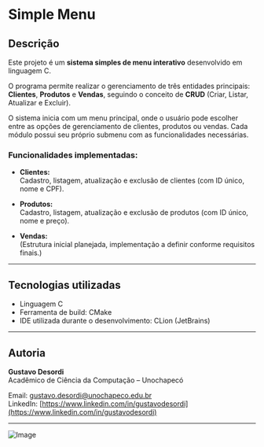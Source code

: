 # Simple Menu

##  Descrição

Este projeto é um **sistema simples de menu interativo** desenvolvido em linguagem C.

O programa permite realizar o gerenciamento de três entidades principais: **Clientes**, **Produtos** e **Vendas**, seguindo o conceito de **CRUD** (Criar, Listar, Atualizar e Excluir).

O sistema inicia com um menu principal, onde o usuário pode escolher entre as opções de gerenciamento de clientes, produtos ou vendas. Cada módulo possui seu próprio submenu com as funcionalidades necessárias.

### Funcionalidades implementadas:

- **Clientes:**  
Cadastro, listagem, atualização e exclusão de clientes (com ID único, nome e CPF).

- **Produtos:**  
Cadastro, listagem, atualização e exclusão de produtos (com ID único, nome e preço).

- **Vendas:**  
(Estrutura inicial planejada, implementação a definir conforme requisitos finais.)

---

##  Tecnologias utilizadas

- Linguagem C
- Ferramenta de build: CMake
- IDE utilizada durante o desenvolvimento: CLion (JetBrains)

---

##  Autoria

**Gustavo Desordi**  
Acadêmico de Ciência da Computação – Unochapecó  

 Email: [gustavo.desordi@unochapeco.edu.br](mailto:gustavo.desordi@unochapeco.edu.br)  
 LinkedIn: [https://www.linkedin.com/in/gustavodesordi](https://www.linkedin.com/in/gustavodesordi)

---

![Image](https://github.com/user-attachments/assets/d02d7097-3bfe-423a-b09c-83046f184693)
